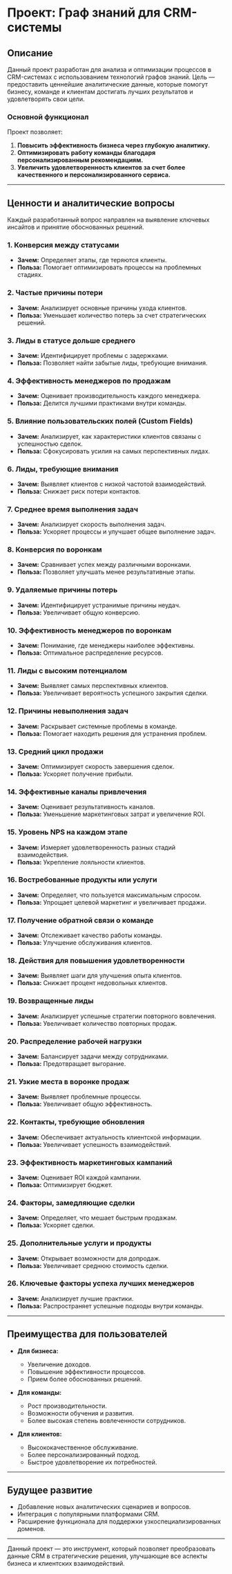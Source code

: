# Проект: Граф знаний для CRM-системы

## Описание

Данный проект разработан для анализа и оптимизации процессов в CRM-системах с использованием технологий графов знаний. Цель — предоставить ценнейшие аналитические данные, которые помогут бизнесу, команде и клиентам достигать лучших результатов и удовлетворять свои цели.

### Основной функционал

Проект позволяет:

1. **Повысить эффективность бизнеса через глубокую аналитику.**
2. **Оптимизировать работу команды благодаря персонализированным рекомендациям.**
3. **Увеличить удовлетворенность клиентов за счет более качественного и персонализированного сервиса.**

---

## Ценности и аналитические вопросы

Каждый разработанный вопрос направлен на выявление ключевых инсайтов и принятие обоснованных решений.

### 1. **Конверсия между статусами**
   - **Зачем:** Определяет этапы, где теряются клиенты.
   - **Польза:** Помогает оптимизировать процессы на проблемных стадиях.

### 2. **Частые причины потери**
   - **Зачем:** Анализирует основные причины ухода клиентов.
   - **Польза:** Уменьшает количество потерь за счет стратегических решений.

### 3. **Лиды в статусе дольше среднего**
   - **Зачем:** Идентифицирует проблемы с задержками.
   - **Польза:** Позволяет найти забытые лиды, требующие внимания.

### 4. **Эффективность менеджеров по продажам**
   - **Зачем:** Оценивает производительность каждого менеджера.
   - **Польза:** Делится лучшими практиками внутри команды.

### 5. **Влияние пользовательских полей (Custom Fields)**
   - **Зачем:** Анализирует, как характеристики клиентов связаны с успешностью сделок.
   - **Польза:** Сфокусировать усилия на самых перспективных лидах.

### 6. **Лиды, требующие внимания**
   - **Зачем:** Выявляет клиентов с низкой частотой взаимодействий.
   - **Польза:** Снижает риск потери контактов.

### 7. **Среднее время выполнения задач**
   - **Зачем:** Анализирует скорость выполнения задач.
   - **Польза:** Ускоряет процессы и улучшает общее выполнение задач.

### 8. **Конверсия по воронкам**
   - **Зачем:** Сравнивает успех между различными воронками.
   - **Польза:** Позволяет улучшать менее результативные этапы.

### 9. **Удаляемые причины потерь**
   - **Зачем:** Идентифицирует устранимые причины неудач.
   - **Польза:** Увеличивает общую конверсию.

### 10. **Эффективность менеджеров по воронкам**
   - **Зачем:** Понимание, где менеджеры наиболее эффективны.
   - **Польза:** Оптимальное распределение ресурсов.

### 11. **Лиды с высоким потенциалом**
   - **Зачем:** Выявляет самых перспективных клиентов.
   - **Польза:** Увеличивает вероятность успешного закрытия сделки.

### 12. **Причины невыполнения задач**
   - **Зачем:** Раскрывает системные проблемы в команде.
   - **Польза:** Помогает находить решения для устранения проблем.

### 13. **Средний цикл продажи**
   - **Зачем:** Оптимизирует скорость завершения сделок.
   - **Польза:** Ускоряет получение прибыли.

### 14. **Эффективные каналы привлечения**
   - **Зачем:** Оценивает результативность каналов.
   - **Польза:** Уменьшение маркетинговых затрат и увеличение ROI.

### 15. **Уровень NPS на каждом этапе**
   - **Зачем:** Измеряет удовлетворенность разных стадий взаимодействия.
   - **Польза:** Укрепление лояльности клиентов.

### 16. **Востребованные продукты или услуги**
   - **Зачем:** Определяет, что пользуется максимальным спросом.
   - **Польза:** Упрощает целевой маркетинг и увеличивает продажи.

### 17. **Получение обратной связи о команде**
   - **Зачем:** Отслеживает качество работы команды.
   - **Польза:** Улучшение обслуживания клиентов.

### 18. **Действия для повышения удовлетворенности**
   - **Зачем:** Выявляет шаги для улучшения опыта клиентов.
   - **Польза:** Снижает процент недовольных клиентов.

### 19. **Возвращенные лиды**
   - **Зачем:** Анализирует успешные стратегии повторного вовлечения.
   - **Польза:** Увеличивает количество повторных продаж.

### 20. **Распределение рабочей нагрузки**
   - **Зачем:** Балансирует задачи между сотрудниками.
   - **Польза:** Предотвращает выгорание.

### 21. **Узкие места в воронке продаж**
   - **Зачем:** Выявляет проблемные процессы.
   - **Польза:** Увеличивает общую эффективность.

### 22. **Контакты, требующие обновления**
   - **Зачем:** Обеспечивает актуальность клиентской информации.
   - **Польза:** Увеличивает успешность взаимодействий.

### 23. **Эффективность маркетинговых кампаний**
   - **Зачем:** Оценивает ROI каждой кампании.
   - **Польза:** Оптимизирует бюджет.

### 24. **Факторы, замедляющие сделки**
   - **Зачем:** Определяет, что мешает быстрым продажам.
   - **Польза:** Ускоряет сделки.

### 25. **Дополнительные услуги и продукты**
   - **Зачем:** Открывает возможности для допродаж.
   - **Польза:** Увеличивает среднюю стоимость сделки.

### 26. **Ключевые факторы успеха лучших менеджеров**
   - **Зачем:** Анализирует лучшие практики.
   - **Польза:** Распространяет успешные подходы внутри команды.

---

## Преимущества для пользователей

- **Для бизнеса:**
  - Увеличение доходов.
  - Повышение эффективности процессов.
  - Прием более обоснованных решений.

- **Для команды:**
  - Рост производительности.
  - Возможности обучения и развития.
  - Более высокая степень вовлеченности сотрудников.

- **Для клиентов:**
  - Высококачественное обслуживание.
  - Более персонализированный подход.
  - Быстрое удовлетворение их потребностей.

---

## Будущее развитие

- Добавление новых аналитических сценариев и вопросов.
- Интеграция с популярными платформами CRM.
- Расширение функционала для поддержки узкоспециализированных доменов.

---

Данный проект — это инструмент, который позволяет преобразовать данные CRM в стратегические решения, улучшающие все аспекты бизнеса и клиентских взаимодействий.